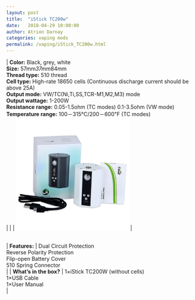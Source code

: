 ```yaml
---
layout: post  
title:  "iStick TC200w"  
date:   2018-04-29 10:00:00  
author: Atrion Darnay  
categories: vaping mods
permalink: /vaping/iStick_TC200w.html  
---
```


| <span style="font-weight:bold">Color:</span> Black, grey, white<br/><span style="font-weight:bold">Size:</span> 57mm*37mm*84mm<br/><span style="font-weight:bold">Thread type:</span> 510 thread<br/><span style="font-weight:bold">Cell type:</span> High-rate 18650 cells (Continuous discharge current should be above 25A)<br/><span style="font-weight:bold">Output mode:</span> VW/TC(Ni,Ti,SS,TCR-M1,M2,M3) mode<br/><span style="font-weight:bold">Output wattage:</span> 1-200W<br/><span style="font-weight:bold">Resistance range:</span> 0.05-1.5ohm (TC modes) 0.1-3.5ohm (VW mode)<br/><span style="font-weight:bold">Temperature range:</span> 100－315℃/200－600℉ (TC modes)<br/> |  |  | <img src="/assets/vape/iStick_TC200w.jpg" alt="iStick TC200w" style="width: 300px"/> | 

<br/>
| <span style="font-weight:bold">Features:</span> | Dual Circuit Protection<br/>Reverse Polarity Protection<br/>Flip-open Battery Cover<br/>510 Spring Connector<br/> |
| <span style="font-weight:bold">What’s in the box?</span> | 1×iStick TC200W (without cells)	<br/>1×USB Cable<br/>1×User Manual<br/> | 
